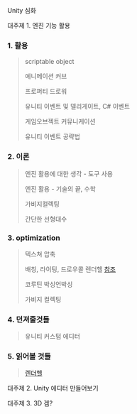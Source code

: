 Unity 심화

대주제 1. 엔진 기능 활용

### 1. 활용

> scriptable object
>
> 에니메이션 커브
>
> 프로퍼티 드로워
>
> 유니티 이벤트 및 델리게이트, C# 이벤트
>
> 게임오브젝트 커뮤니케이션
>
> 유니티 이벤트 공략법

### 2. 이론

> 엔진 활용에 대한 생각 - 도구 사용
>
> 엔진 활용 - 기술의 끝, 수학
>
> 가비지컬렉팅
>
> 간단한 선형대수

### 3. optimization

> 텍스쳐 압축
>
> 배칭, 라이팅, 드로우콜 렌더헬 [참조][RenderHell]
>
> 코루틴 박싱언박싱
>
> 가비지 컬렉팅

### 4. 던져줄것들

> 유니티 커스텀 에디터

### 5. 읽어볼 것들

> [렌더헬][RenderHell]

[RenderHell]: https://simonschreibt.de/gat/renderhell/

대주제 2. Unity 에디터 만들어보기



대주제 3. 3D 겜?
